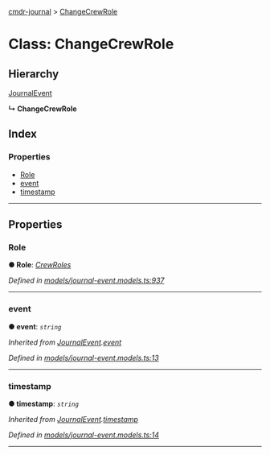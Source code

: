 [cmdr-journal](../README.md) > [ChangeCrewRole](../classes/changecrewrole.md)



# Class: ChangeCrewRole

## Hierarchy


 [JournalEvent](journalevent.md)

**↳ ChangeCrewRole**







## Index

### Properties

* [Role](changecrewrole.md#role)
* [event](changecrewrole.md#event)
* [timestamp](changecrewrole.md#timestamp)



---
## Properties
<a id="role"></a>

###  Role

**●  Role**:  *[CrewRoles](../enums/crewroles.md)* 

*Defined in [models/journal-event.models.ts:937](https://github.com/chrisbruford/cmdr-journal/blob/1e4d048/src/models/journal-event.models.ts#L937)*





___

<a id="event"></a>

###  event

**●  event**:  *`string`* 

*Inherited from [JournalEvent](journalevent.md).[event](journalevent.md#event)*

*Defined in [models/journal-event.models.ts:13](https://github.com/chrisbruford/cmdr-journal/blob/1e4d048/src/models/journal-event.models.ts#L13)*





___

<a id="timestamp"></a>

###  timestamp

**●  timestamp**:  *`string`* 

*Inherited from [JournalEvent](journalevent.md).[timestamp](journalevent.md#timestamp)*

*Defined in [models/journal-event.models.ts:14](https://github.com/chrisbruford/cmdr-journal/blob/1e4d048/src/models/journal-event.models.ts#L14)*





___


